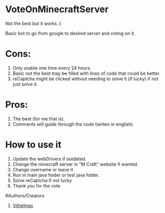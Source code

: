 
# VoteOnMinecraftServer

Not the best but it works :)

Basic bot to go from google to desired server and voting on it.

# Cons:

1. Only usable one time every 24 hours.
2. Basic not the best may be filled with lines of code that could be better.
3. reCaptcha might be clicked without needing to solve it (if lucky) if not just solve it.

# Pros:

1. The best (for me that is).
2. Comments will guide through the code (writen in english).

# How to use it

1. Update the webDrivers if outdated.
2. Change the minecraft server in "M Craft" website if wanted.
3. Change username or leave it
4. Run in main java folder or test java folder.
5. Solve reCaptcha if not lucky
6. Thank you for the vote

#Authors/Creators
1. [Vilhelmas](https://github.com/Vilmis451)